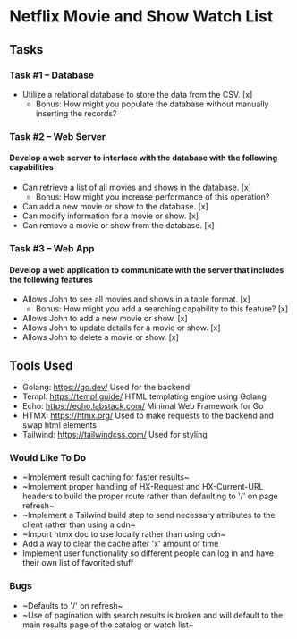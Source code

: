 # Netflix Movie and Show Watch List

## Tasks

### Task #1 – Database
- Utilize a relational database to store the data from the CSV. [x]
  + Bonus: How might you populate the database without manually inserting the records?

### Task #2 – Web Server

#### Develop a web server to interface with the database with the following capabilities

- Can retrieve a list of all movies and shows in the database. [x]
    + Bonus: How might you increase performance of this operation?
- Can add a new movie or show to the database. [x]
- Can modify information for a movie or show. [x]
- Can remove a movie or show from the database. [x]
 
### Task #3 – Web App

#### Develop a web application to communicate with the server that includes the following features

- Allows John to see all movies and shows in a table format. [x]
    + Bonus: How might you add a searching capability to this feature? [x]
- Allows John to add a new movie or show. [x]
- Allows John to update details for a movie or show. [x]
- Allows John to delete a movie or show. [x]

## Tools Used

- Golang: https://go.dev/ Used for the backend
- Templ: https://templ.guide/ HTML templating engine using Golang
- Echo: https://echo.labstack.com/ Minimal Web Framework for Go
- HTMX: https://htmx.org/ Used to make requests to the backend and swap html elements
- Tailwind: https://tailwindcss.com/ Used for styling

### Would Like To Do
- ~Implement result caching for faster results~
- ~Implement proper handling of HX-Request and HX-Current-URL headers to build the proper route rather than defaulting to '/' on page refresh~
- ~Implement a Tailwind build step to send necessary attributes to the client rather than using a cdn~
- ~Import htmx doc to use locally rather than using cdn~
- Add a way to clear the cache after 'x' amount of time
- Implement user functionality so different people can log in and have their own list of favorited stuff

### Bugs
- ~Defaults to '/' on refresh~
- ~Use of pagination with search results is broken and will default to the main results page of the catalog or watch list~
